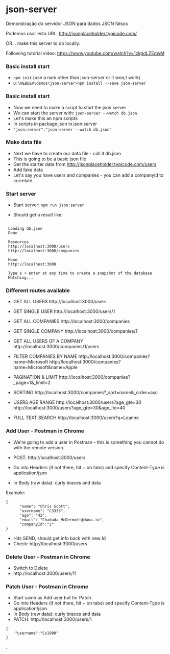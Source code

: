 # json-server
Demonstração do servidor JSON para dados JSON falsos

Podemos usar esta URL: http://jsonplaceholder.typicode.com/

OR... make this server to do locally.

Following tutorial video: https://www.youtube.com/watch?v=1zkgdLZEdwM

### Basic install start

* `npm init` (use a nam other than json-server or it won;t work)
* `D:\WEBDEV\demos\json-server>npm install --save json-server`

### Basic install start

* Now we need to make a script to start the json server
* We can start the server with: `json-server --watch db.json`
* Let's make this an npm scripts
* In scripts in package.json in json:server
* `"json:server":"json-server --watch db.json"`

### Make data file

* Next we have to create our data file - call it db.json
* This is going to be a basic json file
* Get the starter data from http://jsonplaceholder.typicode.com/users
* Add fake data
* Let's say you have users and companies - you can add a companyId to correlate



### Start server

* Start server:  `npm run json:server`

* Should get a result like:
```

 Loading db.json
 Done

 Resources
 http://localhost:3000/users
 http://localhost:3000/companies

 Home
 http://localhost:3000

 Type s + enter at any time to create a snapshot of the database
 Watching...

```


### Different routes available

* GET ALL USERS
http://localhost:3000/users

* GET SINGLE USER
http://localhost:3000/users/1

* GET ALL COMPANIES
http://localhost:3000/companies

* GET SINGLE COMPANY
http://localhost:3000/companies/1

* GET ALL USERS OF A COMPANY
http://localhost:3000/companies/1/users

* FILTER COMPANIES BY NAME
http://localhost:3000/companies?name=Microsoft
http://localhost:3000/companies?name=Microsoft&name=Apple

* PAGINATION & LIMIT
http://localhost:3000/companies?_page=1&_limit=2

* SORTING
http://localhost:3000/companies?_sort=name&_order=asc

* USERS AGE RANGE
http://localhost:3000/users?age_gte=30
http://localhost:3000/users?age_gte=30&age_lte=40

* FULL TEXT SEARCH
http://localhost:3000/users?q=Leanne


### Add User - Postman in Chrome

* We're going to add a user in Postman - this is something you cannot do with the remote version.

* POST: http://localhost:3000/users
* Go into Headers (if not there, hit + on tabs) and specify Content-Type is application/json
* In Body (raw data): curly braces and data

Example:

```
{
	  "name": "Chris Scott",
      "username": "C3333",
      "age": "42",
      "email": "Chadada_McDermott@dana.io",
      "companyId":"2"
}
```


* Hits SEND, should get info back with new Id
* Check: http://localhost:3000/users


### Delete User - Postman in Chrome

* Switch to Delete
* http://localhost:3000/users/11


### Patch User - Postman in Chrome
* Start same as Add user but for Patch
* Go into Headers (if not there, hit + on tabs) and specify Content-Type is application/json
* In Body (raw data): curly braces and data
* PATCH: http://localhost:3000/users/1
```
{
	"username":"Cs1900"
}
```







.
